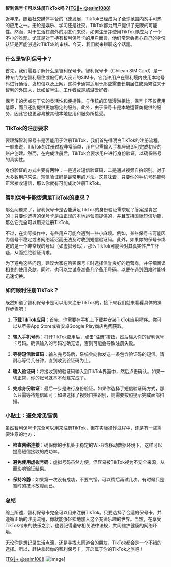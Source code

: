 **智利保号卡可以注册TikTok吗？[[TG💪+ @esim1088](https://t.me/s/esim1088)]**

近年来，随着社交媒体平台的飞速发展，TikTok已经成为了全球范围内炙手可热的应用之一。无论是娱乐、学习还是社交，TikTok都为用户提供了无限的可能性。然而，对于生活在海外的朋友们来说，如何注册并使用TikTok却成为了一个不小的难题。尤其是对于持有智利保号卡的用户而言，他们常常会担心自己的身份认证是否能够通过TikTok的审核。今天，我们就来聊聊这个话题。

### 什么是智利保号卡？

首先，我们需要了解什么是智利保号卡。智利保号卡（Chilean SIM Card）是一种专门为在智利居住或旅行的人设计的SIM卡。它允许用户在智利境内使用本地号码进行通话、发短信以及上网。这种卡通常适用于那些需要长期居住或频繁往来于智利的外国人，比如留学生、工作者或是旅游爱好者。

保号卡的优点在于它的灵活性和便捷性。与传统的国际漫游相比，保号卡不仅费用低廉，而且还能提供更加稳定的服务。此外，由于保号卡是本地运营商提供的服务，因此它也更容易被其他本地应用和服务所接受。

### TikTok的注册要求

要理解智利保号卡是否能用于注册TikTok，我们首先得明白TikTok的注册流程。一般来说，TikTok的注册过程非常简单，用户只需输入手机号码即可完成初步的账户创建。然而，在完成注册后，TikTok会要求用户进行身份验证，以确保账号的真实性。

身份验证的方式主要有两种：一是通过短信验证码，二是通过视频自拍识别。对于大多数用户来说，短信验证码是最常用的方法。这意味着，只要你的手机号码能够正常接收短信，那么你就有可能成功注册TikTok。

### 智利保号卡能否满足TikTok的要求？

那么问题来了，智利保号卡是否能满足TikTok的身份验证需求呢？答案是肯定的！只要你选择的保号卡是由正规的本地运营商提供的，并且支持国际短信功能，那么它完全可以用来注册TikTok。

不过，在实际操作中，有些用户可能会遇到一些小麻烦。例如，某些保号卡可能因为信号不稳定或者网络延迟而无法及时收到短信验证码。此外，如果你的保号卡绑定的是一个非常规的号码（如虚拟号码），那么TikTok可能会对其真实性产生怀疑，从而拒绝验证请求。

为了避免这些问题，建议大家在购买保号卡时选择信誉良好的运营商，并仔细阅读相关的使用条款。同时，也可以尝试多准备几个备用号码，以便在遇到困难时能够迅速切换。

### 如何顺利注册TikTok？

既然知道了智利保号卡是可以用来注册TikTok的，接下来我们就来看看具体的操作步骤吧！

1. **下载TikTok应用**：首先，你需要在手机上下载并安装TikTok应用程序。你可以从苹果App Store或者安卓Google Play商店免费获取。

2. **输入手机号码**：打开TikTok应用后，点击“注册”按钮，然后输入你的智利保号卡号码。确保输入的号码准确无误，否则可能会导致注册失败。

3. **等待短信验证码**：输入完号码后，系统会向你发送一条包含验证码的短信。请耐心等待几分钟，直到收到验证码为止。

4. **输入验证码**：将接收到的验证码输入到TikTok界面中，然后点击确认。如果一切正常，你的账号就基本创建完成了。

5. **完成身份验证**：最后一步是进行身份验证。如果你选择了短信验证码方式，那么只需等待短信即可；如果选择了视频自拍识别，则需要按照提示完成面部扫描。

### 小贴士：避免常见错误

虽然智利保号卡完全可以用来注册TikTok，但在实际操作过程中，还是有一些需要注意的地方：

- **检查网络连接**：确保你的手机处于稳定的Wi-Fi或移动数据环境下，这样可以提高短信接收的成功率。
  
- **避免使用虚拟号码**：虚拟号码虽然方便，但容易被TikTok视为不安全来源，从而影响验证结果。

- **保持冷静**：如果第一次没有成功，不要气馁，可以稍后再试几次。有时候只是暂时的技术故障而已。

### 总结

综上所述，智利保号卡完全可以用来注册TikTok。只要选择了合适的保号卡，并遵循正确的注册流程，你就能够轻松地加入这个充满乐趣的世界。当然，在享受TikTok带来的快乐之余，也要记得遵守相关法律法规，共同维护健康的网络环境。

无论你是想记录生活点滴，还是寻找志同道合的朋友，TikTok都会是一个不错的选择。所以，赶快拿起你的智利保号卡，开启属于你的TikTok之旅吧！

[[TG💪+ @esim1088](https://t.me/s/esim1088) ![Image](https://i.postimg.cc/4NQfJmqS/Snipaste-2025-05-13-00-14-12.png)]